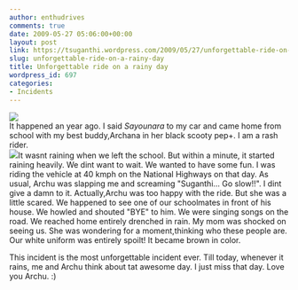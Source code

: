 ```yaml
---
author: enthudrives
comments: true
date: 2009-05-27 05:06:00+00:00
layout: post
link: https://tsuganthi.wordpress.com/2009/05/27/unforgettable-ride-on-a-rainy-day/
slug: unforgettable-ride-on-a-rainy-day
title: Unforgettable ride on a rainy day
wordpress_id: 697
categories:
- Incidents
---
```


[![](https://tsuganthi.files.wordpress.com/2009/05/archu1.jpg?w=110)](https://tsuganthi.files.wordpress.com/2009/05/archu1.jpg)  
It happened an year ago. I said *Sayounara* to my car and came home from school with my best buddy,Archana in her black scooty pep+. I am a rash rider.  
[![](https://tsuganthi.files.wordpress.com/2009/05/images1.jpg?w=78)](https://tsuganthi.files.wordpress.com/2009/05/images1.jpg)It wasnt raining when we left the school. But within a minute, it started raining heavily. We dint want to wait. We wanted to have some fun. I was riding the vehicle at 40 kmph on the National Highways on that day. As usual, Archu was slapping me and screaming "Suganthi... Go slow!!". I dint give a damn to it. Actually,Archu was too happy with the ride. But she was a little scared. We happened to see one of our schoolmates in front of his house. We howled and shouted "BYE" to him. We were singing songs on the road. We reached home entirely drenched in rain. My mom was shocked on seeing us. She was wondering for a moment,thinking who these people are. Our white uniform was entirely spoilt! It became brown in color. 

This incident is the most unforgettable incident ever. Till today, whenever it rains, me and Archu think about tat awesome day. I just miss that day. Love you Archu. :)
